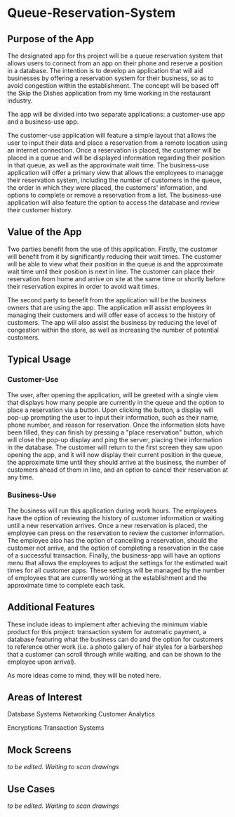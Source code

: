 # Queue-Reservation-System

## Purpose of the App
The designated app for ths project will be a queue reservation system that allows users to connect from an app on their phone and reserve a position in a database.  The intention is to develop an application that will aid businesses by offering a reservation system for their business, so as to avoid congestion within the establishment.  The concept will be based off the Skip the Dishes application from my time working in the restaurant industry.

The app will be divided into two separate applications: a customer-use app and a business-use app.

The customer-use application will feature a simple layout that allows the user to input their data and place a reservation from a remote location using an internet connection.  Once a reservation is placed, the customer will be placed in a queue and will be displayed information regarding their position in that queue, as well as the approximate wait time.  The business-use application will offer a primary view that allows the employees to managge their reservation system, including the number of customers in the queue, the order in which they were placed, the customers' information, and options to complete or remove a reservation from a list.  The business-use application will also feature the option to access the database and review their customer history.

## Value of the App
Two parties benefit from the use of this application.  Firstly, the customer will benefit from it by significantly reducing their wait times.  The customer will be able to view what their position in the queue is and the approximate wait time until their position is next in line.  The customer can place their reservation from home and arrive on site at the same time or shortly before their reservation expires in order to avoid wait times.  

The second party to benefit from the application will be the business owners that are using the app.  The application will assist employees in managing their customers and will offer ease of access to the history of customers.  The app will also assist the business by reducing the level of congestion within the store, as well as increasing the number of potential customers.

## Typical Usage
### Customer-Use
The user, after opening the application, will be greeted with a single view that displays how many people are currently in the queue and the option to place a reservation via a button.  Upon clicking the button, a display will pop-up prompting the user to input their information, such as their name, phone number, and reason for reservation.  Once the information slots have been filled, they can finish by pressing a "place reservation" button, which will close the pop-up display and ping the server, placing their information in the database.  The customer will return to the first screen they saw upon opening the app, and it will now display their current position in the queue, the approximate time until they should arrive at the business, the number of customers ahead of them in line, and an option to cancel their reservation at any time. 

### Business-Use
The business will run this application during work hours.  The employees have the option of reviewing the history of customer information or waiting until a new reservation arrives.  Once a new reservation is placed, the employee can press on the reservation to review the customer information.  The employee also has the option of cancelling a reservation, should the customer not arrive, and the option of completing a reservation in the case of a successful transaction.  Finally, the business-app will have an options menu that allows the employees to adjust the settings for the estimated wait times for all customer apps.  These settings will be managed by the number of employees that are currently working at the establishment and the approximate time to complete each task.

## Additional Features
These include ideas to implement after achieving the minimum viable product for this project: transaction system for automatic payment, a database featuring what the business can do and the option for customers to reference other work (i.e. a photo gallery of hair styles for a barbershop that a customer can scroll through while waiting, and can be shown to the employee upon arrival). 

As more ideas come to mind, they will be noted here.

## Areas of Interest
Database Systems
Networking
Customer Analytics

Encryptions
Transaction Systems


## Mock Screens
*to be edited.  Waiting to scan drawings*

## Use Cases
*to be edited.  Waiting to scan drawings*
